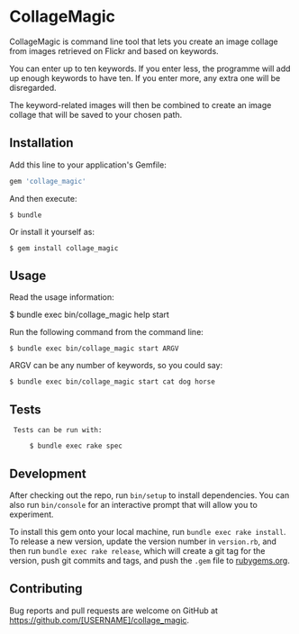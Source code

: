 # CollageMagic

CollageMagic is command line tool that lets you create an image collage from
images retrieved on Flickr and based on keywords.

You can enter up to ten keywords. If you enter less, the programme will add up
enough keywords to have ten. If you enter more, any extra one will be disregarded.

The keyword-related images will then be combined to create an image collage that will
be saved to your chosen path.

## Installation

Add this line to your application's Gemfile:

```ruby
gem 'collage_magic'
```

And then execute:

    $ bundle

Or install it yourself as:

    $ gem install collage_magic

## Usage

Read the usage information:

   $ bundle exec bin/collage_magic help start

Run the following command from the command line:

    $ bundle exec bin/collage_magic start ARGV


ARGV can be any number of keywords, so you could say:

    $ bundle exec bin/collage_magic start cat dog horse

## Tests

     Tests can be run with:

         $ bundle exec rake spec


## Development


After checking out the repo, run `bin/setup` to install dependencies. You can also run `bin/console` for an interactive prompt that will allow you to experiment.

To install this gem onto your local machine, run `bundle exec rake install`. To release a new version, update the version number in `version.rb`, and then run `bundle exec rake release`, which will create a git tag for the version, push git commits and tags, and push the `.gem` file to [rubygems.org](https://rubygems.org).

## Contributing

Bug reports and pull requests are welcome on GitHub at https://github.com/[USERNAME]/collage_magic.
